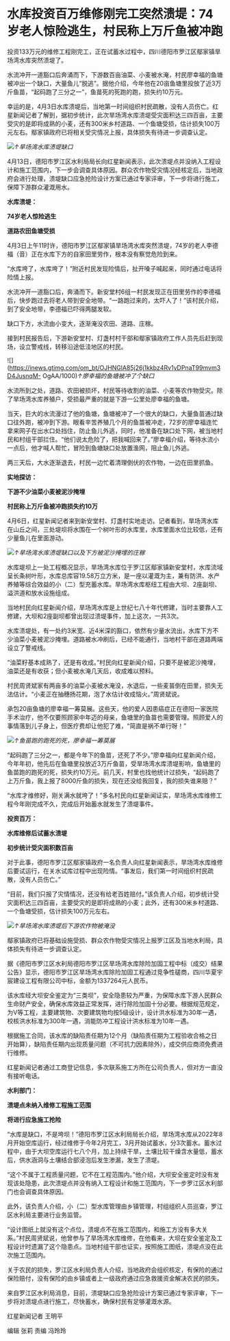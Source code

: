 # 水库投资百万维修刚完工突然溃堤：74岁老人惊险逃生，村民称上万斤鱼被冲跑

投资133万元的维修工程刚完工，正在试蓄水过程中，四川德阳市罗江区鄢家镇旱场湾水库突然溃堤了。

水流冲开一道豁口后奔涌而下，下游数百亩油菜、小麦被水淹，村民廖幸福的鱼塘被冲出一个缺口，大量鱼儿“脱逃”。据他介绍，今年他在20亩鱼塘里投放了近3万斤鱼苗，“起码跑了三分之一”，鱼苗死的死跑的跑，损失约10万元。

幸运的是，4月3日水库溃堤后，当地第一时间组织村民疏散，没有人员伤亡。红星新闻记者了解到，据初步统计，此次旱场湾水库溃堤受灾面积达三四百亩，主要受灾的是即将成熟的小麦，还有300米乡村道路、一个鱼塘受损，估计损失100万元左右。鄢家镇政府已将相关受灾情况上报，具体损失有待进一步调查认定。

![](https://inews.gtimg.com/om_bt/OXMT7tB8ML6w6WGL9tSpy6wWm7Wv_AorHpgTuy_0vo010AA/1000)_↑旱场湾水库溃堤缺口_

4月13日，德阳市罗江区水利局局长向红星新闻表示，此次溃堤点并没纳入工程设计和施工范围内，下一步会调查具体原因。群众农作物受灾情况经核定后，当地政府会进行处理，溃堤缺口应急抢险设计方案已通过专家评审，下一步将进行施工，保障下游群众灌溉用水。

**水库溃堤：**

**74岁老人惊险逃生**

**道路农田鱼塘受损**

4月3日上午11时许，德阳市罗江区鄢家镇旱场湾水库突然溃堤，74岁的老人李德福（音）正在水库下方的自家田里劳作，根本没有察觉危险到来。

“水库垮了，水库垮了！”附近村民发现险情后，扯开嗓子喊起来，同时通过电话将险情上报。

水流冲开一道豁口后，奔涌而下。新安堂村6组一村民发现正在田里劳作的李德福后，快步跑过去将老人带到安全地带。“一路跑过来的，太吓人了！”该村民介绍，到了安全地带，李德福已吓得两腿发软。

缺口下方，水流由小变大，逐渐淹没农田、道路、庄稼。

接到村民报告后，下游新安堂村、灯盏村村干部和鄢家镇政府工作人员先后赶到现场，设立警戒线，转移沿途低洼地区的村民。

![](https://inews.gtimg.com/om_bt/OJHNGlA85j26j1kkbz4Rv1yDPnaT99mvm3D4JusnqM-
OgAA/1000)_↑廖幸福的鱼塘被冲了个缺口_

水流所到之处，道路、农田被损坏，村民等待收割的油菜、小麦等农作物受灾。除了旱场湾水库养殖户，受损最严重的就是下游一公里处廖幸福的鱼塘。

当天，巨大的水流漫过了他的鱼塘，鱼塘被冲了一个很大的缺口，大量鱼苗通过缺口往外跑，被冲到下游。眼看辛苦养殖几个月的鱼苗被冲走，72岁的廖幸福连忙拿来网子在出水口处挡住，防止鱼儿外逃，同时，他准备在缺口处下网，被当地村民和村组干部拦住。“他们说太危险了，把我喊回来了。”廖幸福介绍，等待水流小一点后，他才喊人帮忙，冒险到鱼塘缺口处放置渔网，阻止鱼儿外逃。

两三天后，大水逐渐退去，村民一边忙着清理倒伏的农作物，一边在田里抓鱼。

**实地探访：**

**下游不少油菜小麦被泥沙掩埋**

**村民称上万斤鱼被冲跑损失约10万**

4月6日，红星新闻记者来到新安堂村、灯盏村实地走访。记者看到，旱场湾水库在山丘之间，三处堤坝将水围在一个树叶形的水库里，水库里面水位比较低，还有少量鱼儿在里面游动。

![](https://inews.gtimg.com/om_bt/OSBxaKGWuPpqF0eHmkA4ItzZabQs5YqfrYEgL0ZY2oosgAA/1000)_↑旱场湾水库溃堤缺口以及下方被泥沙掩埋的庄稼_

水库堤坝上一处工程概况显示，旱场湾水库位于罗江区鄢家镇新安堂村，水库流域呈长条树叶形，水库总库容19.58万立方米，是一座以灌溉为主，兼有防洪、水产养殖等综合效益的小（二）型充蓄水库。旱场湾水库枢纽工程由大坝、2座副坝、溢洪道和放水设施组成。

当地村民向红星新闻介绍，旱场湾水库是上世纪七八十年代修建，当时主要靠人工修建，大坝和2座副坝都曾出现过溃堤事件，加上这次，一共3次。

水库溃堤处，有一处约3米宽、近4米深的豁口，依然有少量水流出，水库下方不少油菜小麦被泥沙掩埋。道路被水冲刷后，已经不能通行，当地村干部在道路两端设立了警戒线。

“油菜籽基本成熟了，还是有收成。”村民向红星新闻介绍，只要不是被泥沙掩埋，油菜还是有收获；但小麦被水淹几天后，收成难以预料。

村民周贤斌家有两亩多的油菜小麦被水淹没，水退后，一些麦苗倒在田里，损失无法估计。“小麦正在抽穗扬花期，泡了水估计收成恼火。”周贤斌说。

承包20亩鱼塘的廖幸福一筹莫展。这些天，他的爱人因患癌症正在德阳一家医院手术治疗，他不仅要照顾家中年迈的母亲，鱼塘里的鱼苗也需要管理。照顾爱人的事情落到儿子身上，但医疗费却让他犯了难，“简直是祸不单行呀！”

![](https://inews.gtimg.com/om_bt/ObPmD_av1qown3Wsm3ekWpNCwGWA84nzd_PR6nDb4d3mUAA/1000)_↑鱼苗跑的跑死的死，廖幸福一筹莫展_

“起码跑了三分之一，都是今年下的鱼苗，还死了不少。”廖幸福向红星新闻介绍，今年年初，他先后在鱼塘里投放近3万斤鱼苗，受旱场湾水库溃堤影响，鱼塘里的鱼苗跑的跑死的死，损失约10万元。前几天，村里也找他统计过损失，“起码跑了上万斤鱼，我上报了8000斤鱼的损失，现在还没给我回复，我的损失谁来赔？”

“水库才维修好，刚关满水就垮了！”多名村民向红星新闻证实，旱场湾水库维修工程今年刚完成不久，完成后开始蓄水就发生了溃堤事件。

**投资百万：**

**水库维修后试蓄水溃堤**

**初步统计受灾面积数百亩**

对于此事，德阳市罗江区鄢家镇政府一名负责人向红星新闻表示，旱场湾水库维修后要试运行，在关水试库过程中出现险情。“事发后，我们第一时间组织村民疏散，没有人员伤亡。”

“目前，我们只报了灾情情况，还没有给老百姓赔付。”该负责人介绍，初步统计受灾面积达三四百亩，主要受灾的是即将成熟的小麦；此外，还有300米乡村道路、一个鱼塘受损，估计损失100万元左右。

![](https://inews.gtimg.com/om_bt/Ovn5bkHfMGu-94MmClqVCckPvKWkTnoPX0CrrpTNfwVwMAA/1000)_↑旱场湾水库溃堤后下游农作物被淹没_

鄢家镇政府已将基础设施受损、群众农作物受灾情况上报罗江区及当地水利局，具体损失有待进一步调查认定。

据《德阳市罗江区水利局德阳市罗江区旱场湾水库除险加固工程中标（成交）结果公告》显示，德阳市罗江区旱场湾水库除险加固工程通过竞争性磋商，四川华夏宇宸建设工程有限公司中标，金额为1337264元人民币。

该水库经大坝安全鉴定为“三类坝”，安全隐患较为严重，为保障水库下游人民群众生命财产安全，确保水库效益正常发挥，进行除险加固十分必要。根据规范规定，为V等工程，主要建筑物、次要建筑物均按5级设计，设计洪水标准为30年一遇，校核洪水标准为300年一遇，消能防冲工程设计洪水标准为10年一遇。

根据施工合同，该水库的缺陷责任期为12个月（缺陷责任期为工程验收合格之日开始算），缺陷责任期内出现质量问题（不可抗力因素除外），成交供应商须免费进行维修。

红星新闻记者通过工商登记信息，多次联系施工方所在公司负责人，但对方一直没有接听电话。

**水利部门：**

**溃堤点未纳入维修工程施工范围**

**将进行应急施工抢险**

“水库是缺口，不是垮坝！”德阳市罗江区水利局局长介绍，旱场湾水库从2022年8月开始空库运行，经过维修于今年2月完工，3月开始试蓄水，分3次蓄水。蓄水过程中，由于大坝空库运行七八个月，加上持续干旱，土壤比较干燥含水量低，蓄水后，供水涵洞与土壤结合部浸泡后发生渗漏，发生了溃堤。

“这个不属于工程质量问题，它不在工程范围内。”他介绍，大坝安全鉴定时没有发现该处隐患，此次溃堤点并没有纳入工程设计和施工范围内，下一步罗江区水利部门也会调查具体原因。

此外，该负责人介绍，小（二）型水库管理由乡镇管理，村组组织人员巡查，罗江区水利局主要进行业务监管。

“设计图纸上就没有这个点位，溃堤点不在施工范围内，和施工方没有多大关系。”村民周贤斌说，他曾参与了旱场湾水库维修，在他看来，大坝在安全鉴定及工程设计时遗漏了这个隐患点。当地村组干部也证实，按照施工图纸，溃堤点没在此次施工范围内。

关于农民的损失，罗江区水利局负责人介绍，当地政府会组织核定，有保险的通过保险赔付，没有保险的由乡镇或者上一级政府通过应急救援资金解决农民的损失。

来自罗江区水利局消息，目前，溃堤缺口应急抢险设计方案已通过专家评审，下一步将对溃堤点进行施工，尽快蓄水，确保村民有足够灌溉水源。

红星新闻记者 王明平

编辑 张莉 责编 冯玲玲

